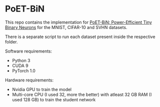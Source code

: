 # PoET-BiN

This repo contains the implementation for [PoET-BiN: Power-Efficient Tiny Binary Neurons](https://proceedings.mlsys.org/papers/2020/78) for the MNIST, CIFAR-10 and SVHN datasets.

There is a separate script to run each dataset present inside the respective folder.

Software requirements:
* Python 3
* CUDA 9
* PyTorch 1.0

Hardware requirements:
* Nvidia GPU to train the model
* Multi-core CPU (I used 32, more the better) with atleast 32 GB RAM (I used 128 GB) to train the student network
